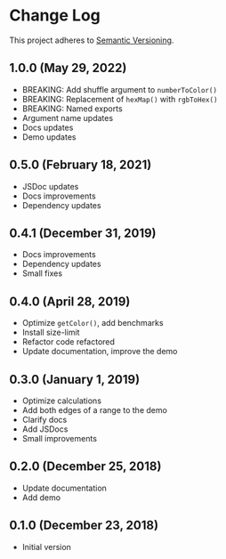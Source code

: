 # Change Log
This project adheres to [Semantic Versioning](http://semver.org/).

## 1.0.0 (May 29, 2022)
* BREAKING: Add shuffle argument to `numberToColor()`
* BREAKING: Replacement of `hexMap()` with `rgbToHex()`
* BREAKING: Named exports
* Argument name updates
* Docs updates
* Demo updates

## 0.5.0 (February 18, 2021)
* JSDoc updates
* Docs improvements
* Dependency updates

## 0.4.1 (December 31, 2019)
* Docs improvements
* Dependency updates
* Small fixes

## 0.4.0 (April 28, 2019)
* Optimize `getColor()`, add benchmarks
* Install size-limit
* Refactor code refactored
* Update documentation, improve the demo

## 0.3.0 (January 1, 2019)
* Optimize calculations
* Add both edges of a range to the demo
* Clarify docs
* Add JSDocs
* Small improvements

## 0.2.0 (December 25, 2018)
* Update documentation
* Add demo

## 0.1.0 (December 23, 2018)
* Initial version
